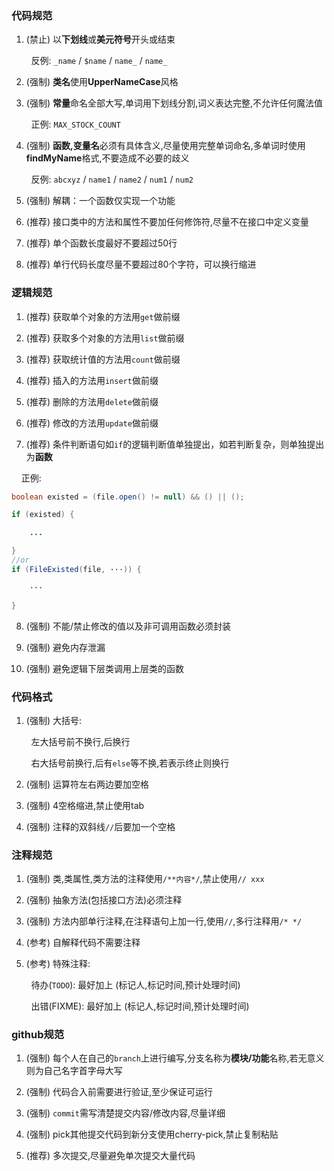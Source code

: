### 代码规范

1. (禁止) 以**下划线**或**美元符号**开头或结束

        反例: `_name` / `$name` / `name_` / `name_`

2. (强制) **类名**使用**UpperNameCase**风格

3. (强制) **常量**命名全部大写,单词用下划线分割,词义表达完整,不允许任何魔法值

        正例: `MAX_STOCK_COUNT`

4. (强制) **函数,变量名**必须有具体含义,尽量使用完整单词命名,多单词时使用**findMyName**格式,不要造成不必要的歧义

        反例: `abcxyz` / `name1` / `name2` / `num1` / `num2`

5. (强制) 解耦：一个函数仅实现一个功能
  
6. (推荐) 接口类中的方法和属性不要加任何修饰符,尽量不在接口中定义变量

7. (推荐) 单个函数长度最好不要超过50行

8. (推荐) 单行代码长度尽量不要超过80个字符，可以换行缩进


### 逻辑规范

1. (推荐) 获取单个对象的方法用`get`做前缀

2. (推荐) 获取多个对象的方法用`list`做前缀

3. (推荐) 获取统计值的方法用`count`做前缀

4. (推荐) 插入的方法用`insert`做前缀

5. (推荐) 删除的方法用`delete`做前缀

6. (推荐) 修改的方法用`update`做前缀

7. (推荐) 条件判断语句如`if`的逻辑判断值单独提出，如若判断复杂，则单独提出为**函数**

    正例:
```Java
boolean existed = (file.open() != null) && () || ();

if (existed) {

    ...

}
//or
if (FileExisted(file, ···)) {

	···

}
```
8. (强制) 不能/禁止修改的值以及非可调用函数必须封装

9. (强制) 避免内存泄漏

10. (强制) 避免逻辑下层类调用上层类的函数
  
### 代码格式

1. (强制) 大括号:

        左大括号前不换行,后换行

        右大括号前换行,后有`else`等不换,若表示终止则换行

2. (强制) 运算符左右两边要加空格

3. (强制) 4空格缩进,禁止使用tab

4. (强制) 注释的双斜线`//`后要加一个空格


### 注释规范

1. (强制) 类,类属性,类方法的注释使用`/**内容*/`,禁止使用`// xxx`

2. (强制) 抽象方法(包括接口方法)必须注释

3. (强制) 方法内部单行注释,在注释语句上加一行,使用`//`,多行注释用`/* */`

4. (参考) 自解释代码不需要注释

5. (参考) 特殊注释:

        待办(`TODO`): 最好加上 (标记人,标记时间,预计处理时间)

        出错(FIXME): 最好加上 (标记人,标记时间,预计处理时间)


### github规范

1. (强制) 每个人在自己的`branch`上进行编写,分支名称为**模块/功能**名称,若无意义则为自己名字首字母大写

2. (强制) 代码合入前需要进行验证,至少保证可运行

3. (强制) `commit`需写清楚提交内容/修改内容,尽量详细

4. (强制) pick其他提交代码到新分支使用cherry-pick,禁止复制粘贴

5. (推荐) 多次提交,尽量避免单次提交大量代码
